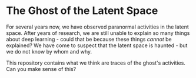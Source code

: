# The Ghost of the Latent Space
For several years now, we have observed paranormal activities in the latent space. After years of research, we are still unable to explain so many things about deep learning - could that be because these things *cannot* be explained? We have come to suspect that the latent space is haunted - but we do not know by whom and why. 

This repository contains what we think are traces of the ghost's activities. Can you make sense of this?
